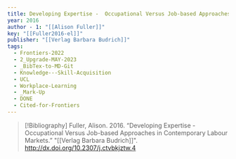 ```yaml
---
title: Developing Expertise -  Occupational Versus Job-based Approaches in Contemporary Labour Markets
year: 2016
author - 1: "[[Alison Fuller]]"
key: "[[Fuller2016-el]]"
publisher: "[[Verlag Barbara Budrich]]"
tags:
  - Frontiers-2022
  - 2_Upgrade-MAY-2023
  - _BibTex-to-MD-Git
  - Knowledge---Skill-Acquisition
  - UCL
  - Workplace-Learning
  - _Mark-Up
  - DONE
  - Cited-for-Frontiers
---
```


> [!Bibliography]
> Fuller, Alison. 2016. “Developing Expertise -  Occupational Versus Job-based Approaches in Contemporary Labour Markets.” "[[Verlag Barbara Budrich]]". http://dx.doi.org/10.2307/j.ctvbkjztw.4